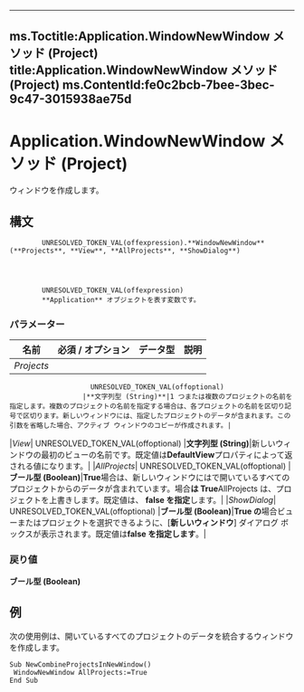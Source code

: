 

---
ms.Toctitle:Application.WindowNewWindow メソッド (Project)
title:Application.WindowNewWindow メソッド (Project)
ms.ContentId:fe0c2bcb-7bee-3bec-9c47-3015938ae75d
---
# Application.WindowNewWindow メソッド (Project)




ウィンドウを作成します。

## 構文

            UNRESOLVED_TOKEN_VAL(offexpression).**WindowNewWindow**(**Projects**, **View**, **AllProjects**, **ShowDialog**)




            UNRESOLVED_TOKEN_VAL(offexpression)
            **Application** オブジェクトを表す変数です。

### パラメーター

|**名前**|**必須 / オプション**|**データ型**|**説明**|
|---|---|---|---|
|*Projects*|
                        UNRESOLVED_TOKEN_VAL(offoptional)
                      |**文字列型 (String)**|1 つまたは複数のプロジェクトの名前を指定します。複数のプロジェクトの名前を指定する場合は、各プロジェクトの名前を区切り記号で区切ります。新しいウィンドウには、指定したプロジェクトのデータが含まれます。この引数を省略した場合、アクティブ ウィンドウのコピーが作成されます。|
|*View*|
                        UNRESOLVED_TOKEN_VAL(offoptional)
                      |**文字列型 (String)**|新しいウィンドウの最初のビューの名前です。既定値は**DefaultView**プロパティによって返される値になります。|
|*AllProjects*|
                        UNRESOLVED_TOKEN_VAL(offoptional)
                      |**ブール型 (Boolean)**|**True**場合は、新しいウィンドウにはで開いているすべてのプロジェクトからのデータが含まれています。場合**は True**AllProjects は、プロジェクトを上書きします。既定値は、 **false を指定**します。|
|*ShowDialog*|
                        UNRESOLVED_TOKEN_VAL(offoptional)
                      |**ブール型 (Boolean)**|**True の**場合ビューまたはプロジェクトを選択できるように、[**新しいウィンドウ**] ダイアログ ボックスが表示されます。既定値は**false を指定します**。|



### 戻り値
**ブール型 (Boolean)**





## 例
次の使用例は、開いているすべてのプロジェクトのデータを統合するウィンドウを作成します。

```vba
Sub NewCombineProjectsInNewWindow() 
 WindowNewWindow AllProjects:=True 
End Sub
```





